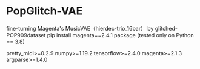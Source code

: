 # PopGlitch-VAE
fine-turning Magenta's MusicVAE（hierdec-trio_16bar） by glitched-POP909dataset
pip install magenta==2.4.1 package (tested only on Python == 3.8)

pretty_midi>=0.2.9
numpy>=1.19.2
tensorflow>=2.4.0
magenta>=2.1.3
argparse>=1.4.0
